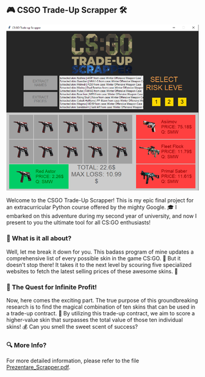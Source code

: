 ## 🎮 CSGO Trade-Up Scrapper 🛠️

![Demo](demo.png)

Welcome to the CSGO Trade-Up Scrapper! This is my epic final project for an extracurricular Python course offered by the mighty Google. 🎓 I embarked on this adventure during my second year of university, and now I present to you the ultimate tool for all CS:GO enthusiasts!

### 🌟 What is it all about?

Well, let me break it down for you. This badass program of mine updates a comprehensive list of every possible skin in the game CS:GO. 🎯 But it doesn't stop there! It takes it to the next level by scouring five specialized websites to fetch the latest selling prices of these awesome skins. 💸

### 🚀 The Quest for Infinite Profit!

Now, here comes the exciting part. The true purpose of this groundbreaking research is to find the magical combination of ten skins that can be used in a trade-up contract. 🎁 By utilizing this trade-up contract, we aim to score a higher-value skin that surpasses the total value of those ten individual skins! 💰 Can you smell the sweet scent of success?

### 🔍 More Info?

For more detailed information, please refer to the file [Prezentare_Scrapper.pdf](Prezentare_Scrapper.pdf).
